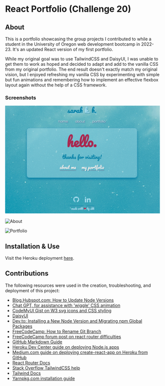 # React Portfolio (Challenge 20)

## About

This is a portfolio showcasing the group projects I contributed to while a student in the University of Oregon web development bootcamp in 2022-23. It's an updated React version of my first portfolio. 

While my original goal was to use TailwindCSS and DaisyUI, I was unable to get them to work as hoped and decided to adapt and add to the vanilla CSS from my original portfolio. The end result doesn't exactly match my original vision, but I enjoyed refreshing my vanilla CSS by experimenting with simple but fun animations and remembering how to implement an effective flexbox layout again without the help of a CSS framework. 

### Screenshots

![Homepage](./skh-react-portfolio/src/assets/images/screenshot1.png)

![About](./skh-react-portfolio/src/assets/images/screenshot2.png)

![Portfolio](./skh-react-portfolio/src/assets/images/screenshot3.png)

## Installation & Use

Visit the Heroku deployment [here](https://starter-project.herokuapp.com/).

## Contributions

The following resources were used in the creation, troubleshooting, and deployment of this project:

* [Blog.Hubspot.com: How to Update Node Versions](https://blog.hubspot.com/website/update-node-js)
* [Chat GPT, for assistance with 'wiggle' CSS animation](https://chat.openai.com/)
* [CodeMyUI Gist on W3 svg icons and CSS styling](https://gist.github.com/CodeMyUI/0d52aa4075d25177df0281ac8a5e51f2)
* [DaisyUI](https://daisyui.com/)
* [Dev.to: Installing a New Node Version and Migrating npm Global Packages](https://dev.to/andy/installing-a-new-node-version-and-migrating-npm-global-packages-4no3)
* [FreeCodeCamp: How to Rename Git Branch](https://www.freecodecamp.org/news/git-rename-branch-how-to-change-a-local-branch-name/)
* [FreeCodeCamp forum post on react router difficulties](https://forum.freecodecamp.org/t/why-is-my-react-router-not-working/257114)
* [GitHub Markdown Guide](https://docs.github.com/en/get-started/writing-on-github/getting-started-with-writing-and-formatting-on-github/basic-writing-and-formatting-syntax)
* [Heroku Dev Center guide on deploying Node.js apps](https://devcenter.heroku.com/articles/deploying-nodejs)
* [Medium.com guide on deploying create-react-app on Heroku from GitHub](https://medium.com/make-it-heady/deploying-create-react-app-on-heroku-from-github-49447561f670)
* [React Router Docs](https://reactrouter.com/en/main/start/overview)
* [Stack Overflow TailwindCSS help](https://stackoverflow.com/questions/70577297/tailwind-class-is-not-working-after-installed)
* [Tailwind Docs](https://tailwindcss.com/docs/guides/create-react-app)
* [Yarnpkg.com installation guide](https://classic.yarnpkg.com/en/docs/install/#windows-stable)
